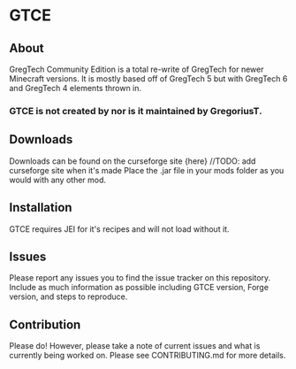 GTCE
===

## About

GregTech Community Edition is a total re-write of GregTech for newer Minecraft versions. It is mostly based off of GregTech 5 but with GregTech 6 and GregTech 4 elements thrown in.

### GTCE is not created by nor is it maintained by GregoriusT.

## Downloads

Downloads can be found on the curseforge site {here} //TODO: add curseforge site when it's made 
Place the .jar file in your mods folder as you would with any other mod.

## Installation

GTCE requires JEI for it's recipes and will not load without it.

## Issues

Please report any issues you to find the issue tracker on this repository. Include as much information as possible including GTCE version, Forge version, and steps to reproduce.

## Contribution

Please do! However, please take a note of current issues and what is currently being worked on. Please see CONTRIBUTING.md for more details.

